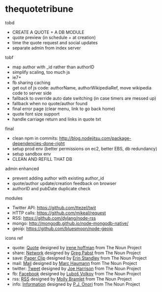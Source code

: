 thequotetribune
===============

tobd
* CREATE A QUOTE + A DB MODULE
* quote preview (in schedule + at creation)
* time the quote request and social updates
* separate admin from index server

tobf
* map author with _id rather than authorID
* simplify scaling, too much js
* ie7+
* fb sharing caching
* get out of js code: authorName, authorWikipediaRef, move wikipedia code to server side
* fallback to override auto date switching (in case timers are messed up)
* fallback when no quote/author found
* final error page (clear menu, link to go back home)
* quote font size support
* handle carriage return and links in quote txt

final
* clean npm in commits: http://blog.nodejitsu.com/package-dependencies-done-right
* setup prod env (better permissions on ec2, better EBS, db redundancy)
* setup sandbox env
* CLEAN AND REFILL THAT DB

admin enhanced
* prevent adding author with existing author_id
* quote/author update/creation feedback on browser
* authorID and pubDate duplicate check


modules
* Twitter API: https://github.com/ttezel/twit
* HTTP calls: https://github.com/mikeal/request
* RSS: https://github.com/dylang/node-rss
* mongo: http://mongodb.github.io/node-mongodb-native/
* geoip: https://github.com/bluesmoon/node-geoip

icons ref
* quote: <a href="http://thenounproject.com/noun/quote/#icon-No23118" target="_blank">Quote</a> designed by <a href="http://thenounproject.com/i" target="_blank">irene hoffman</a> from The Noun Project
* share: <a href="http://thenounproject.com/noun/network/#icon-No14269" target="_blank">Network</a> designed by <a href="http://thenounproject.com/gregpabst" target="_blank">Greg Pabst</a> from The Noun Project
* save: <a href="http://thenounproject.com/noun/paper-clip/#icon-No17647" target="_blank">Paper Clip</a> designed by <a href="http://thenounproject.com/tinyxl" target="_blank">Erin Standley</a> from The Noun Project
* mail: <a href="http://thenounproject.com/noun/mail/#icon-No994" target="_blank">Mail</a> designed by <a href="http://thenounproject.com/marchaumann" target="_blank">Marc Haumann</a> from The Noun Project
* twitter: <a href="http://thenounproject.com/noun/tweet/#icon-No16224" target="_blank">Tweet</a> designed by <a href="http://thenounproject.com/joe_harrison" target="_blank">Joe Harrison</a> from The Noun Project
* fb: <a href="http://thenounproject.com/noun/facebook/#icon-No20845" target="_blank">Facebook</a> designed by <a href="http://thenounproject.com/Luboš Volkov" target="_blank">Luboš Volkov</a> from The Noun Project
* rss: <a href="http://thenounproject.com/noun/rss/#icon-No16950" target="_blank">RSS</a> designed by <a href="http://thenounproject.com/mollybramlet" target="_blank">Molly Bramlet</a> from The Noun Project
* info: <a href="http://thenounproject.com/noun/information/#icon-No2824" target="_blank">Information</a> designed by <a href="http://thenounproject.com/somerandomdude" target="_blank">P.J. Onori</a> from The Noun Project